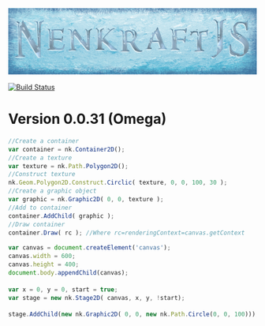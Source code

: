 ![alt text][logo]

[![Build Status](https://travis-ci.org/Nuuf/nenkraft.svg?branch=master)](https://travis-ci.org/Nuuf/nenkraft)

# Version 0.0.31 (Omega)

[logo]: ./images/nenkraft-banner.png "nenkraft"

```javascript
//Create a container
var container = nk.Container2D();
//Create a texture
var texture = nk.Path.Polygon2D();
//Construct texture
nk.Geom.Polygon2D.Construct.Circlic( texture, 0, 0, 100, 30 );
//Create a graphic object
var graphic = nk.Graphic2D( 0, 0, texture );
//Add to container
container.AddChild( graphic );
//Draw container
container.Draw( rc ); //Where rc=renderingContext=canvas.getContext
```

```javascript
var canvas = document.createElement('canvas');
canvas.width = 600;
canvas.height = 400;
document.body.appendChild(canvas);

var x = 0, y = 0, start = true;
var stage = new nk.Stage2D( canvas, x, y, !start);

stage.AddChild(new nk.Graphic2D( 0, 0, new nk.Path.Circle(0, 0, 100)));
```